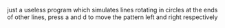 just a useless program which simulates lines rotating in circles at the ends of other lines, press a and d to move the pattern left and right respectively
